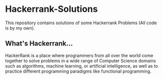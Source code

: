 # Hackerrank-Solutions
This repository contains solutions of some Hackerrank Problems (All code is by my own).

## What's Hackerrank...
HackerRank is a place where programmers from all over the world come together to solve problems in a wide range of Computer Science domains such as algorithms, machine learning, or artificial intelligence, as well as to practice different programming paradigms like functional programming.
